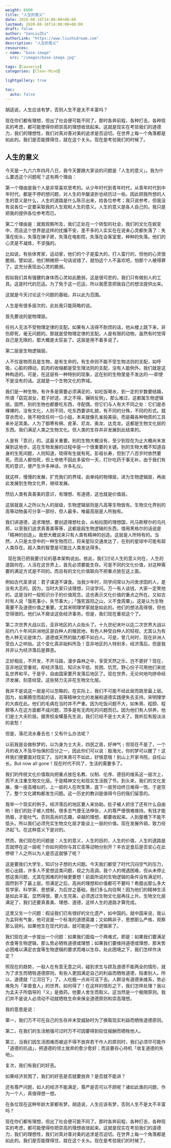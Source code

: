 ```yaml
---
weight: 6600
title: "人生的意义"
date: 2020-08-16T14:00:00+08:00
lastmod: 2020-08-16T14:00:00+08:00
draft: false
author: "VanLiuZhi"
authorLink: "https://www.liuzhidream.com"
description: "人生的意义"
resources:
- name: "base-image"
  src: "/images/base-image.jpg"

tags: [Causerie]
categories: [Clear-Mind]

lightgallery: true

toc:
  auto: false
---
```


胡适说，人生应该有梦，否则人生不是太不丰富吗？

现在你们都有理想，但出了社会便可能不同了。那时各奔前程，各种打击，各种现实的考虑，都可能使得你把崇高的理想收敛起来。这就是现实在考验我们的道德力，我们的理想性，我们对真对善对美的追求是否迫切。在世界上每一个角落都是如此的。我们是否能撑得住，就在这个关头。现在是考验我们的时候了。

<!-- more -->

## 人生的意义

今天是一九六六年四月八日，我今天要跟大家谈的问题是「人生的意义」。我为什么要选这个问题呢？这有两个理由：

第一个理由是我个人是非常喜欢思考的。从少年时代到青年时代，从青年时代到中年时代，都是不停的想问题，对人生的辛酸波折也经历过一些。因此把我所想的人生的意义是什么，人生的道路是什么陈示出来，给各位参考；我只说参考，但我没有说各位一定要采取我的人生观和人生的意义。人生的意义是各人自己的。我只是把我的提供各位参考而已。

第二个理由是：就我观察所及，我们正处在一个转型的社会，我们的文化在蜕变中，而且这个世界是这样的扰攘不安，差不多的人实实在在说来心灵都失落了：失落在街头，失落在弹子房，失落在电影院，失落在会客室里，种种的失落。他们的心灵是不凝炼，不坚强的。

比如说，有些体育家，运动家，他们的个子是蛮大的，打人蛮行的，但他的心灵很脆弱。譬如说，他们稍微把一句话说错了，就怕这个人不喜欢吧，怕那个人被得罪了。这充分表现出心灵的脆弱。

假如我们具有强健的身体而心灵如此脆弱，这是很可悲的，我们只有做别人的工具。这是时代的厄运。为了免于这一厄运，所以我愿意把我自己的想法提供出来。

这就是今天讨论这个问题的基础，并以此为范围。

人生是有很多层次的，此处我只能简略的说。

首先要说的是物理层。

任何人无法不受物理定律的支配。如果有人活得不耐烦的话，他从楼上跳下来，非伤即死，毫无问题的。那就是受物理定律的支配。人是有限的动物，虽然有时觉得自己是无限的，那大概是太狂妄了。这层是用不着多说了。

第二层是生物逻辑层。

人不仅是物而且是生物，是有生命的。有生命则不能不受生物法则的支配，如呼吸，心脏的搏动，肌肉的收缩都是受生理法则的支配，没有人能例外。我们就是这种构造的。可是，在这层有一种特别的现象，这在别的生物里是不发达的──即使不是没有的话。这就是一个生物文化的界域。

我们是一种生物，有许多是需要必须满足的，如吃饭喝水，到一定的岁数要结婚，所谓「窈窕淑女，君子好逑，求之不得，辗转反侧」，那么难过，这都属生物逻辑层。固然，别的生物也都要吃东西，寻配偶。但它们与人有大不同之处：它们是赤裸裸的，没有文化，人则不同，吃东西要讲礼貌，有不同的分殊，不同的形式。就穿衣而论，我不相信任何一位小姐，本来就像孔雀般美丽，而是藉各种物质的工具来补足其美。人为了御寒有棉、皮革、尼龙、奥龙、达克龙。这都是生物文化层的东西。我们满足人类之生物文化。但人类的生存并非发展到此结束的。

人是有「意识」的。这最关重要。别的生物大概没有，至少到现在为止大概尚末发展到这地步。这在生物发展的过程中是一个很重要的关键。别的生物大概不知道自身的生死间题，人则知道，晓得有生就有死。彭祖长寿，但到了八百岁时依然要死。而且人都怕死，但上帝绝不因此多留你一天，打针吃药于事无补。由于我们有死的意识，便产生许多神话，许多礼仪。

就这样，慢慢的发展，扩充我们的界域，由单纯的物理层，进为生物逻辑层，再由此发展到生物文化界，继续发展。

然后人类有真善美的意识，有理想、有道德，这也就是价值层。

这层就是人之所以为人的层级，生物逻辑层则是凡高等生物皆有。生物文化界别的高等动物虽可分享一部份，但人最多。唯最高层是人所独有。

我们讲道德，追求理想，要创造理想杜会，从柏拉图的理想国，托马斯穆尔的乌托邦，以至我们追求真善美等等，这都是超生物逻辑的东西，借用黑格尔的话说是「精神的创造」。我想大概说来只有人类有精神的创造。这层是人所特有的。当然，人只是太空中的一种生物而已，将来星际交通发达了，在别的星球中可能有超人类存在。超人类的智慧是可能比人类发达得多。

  现在我已把我要讨论的基本架构说出。依此，我们讨论人生的意义何在，人生的道路何在。人活在这世界上，首先必须要能生存。可是不同的文化价值，对这种需要的满足方式是不同的。而且有的文化价值取向不把重点放在这上面。

例如古代圣贤说：君子谋道不谋食。当我少年时，同学间常以为问舍求田的人，是没有大志的。因为，当时大家只谈理想，只谈学问。万一有人谈钱，大家一定笑他的。这是当时一般知识分子的价值观念。这也表示文化价值的重点之所在。又如古时有人说「饿死事小，失节事大」；「饿死首阳之山，义不食周粟」。这是认为生物需要不及道德价值之重要。尤其宋明理学家就是如此的。他们的想法高得很，但也空得很的。他们从不屑谈这些经济事务。但是，我们现在重视这个了。

第二次世界大战以后，亚非地区的人众抬头了。十九世纪末叶以迄二次世界大战以前约八十年间非洲地区是白种人的殖民地，有色人种受白种人的轻视，尤其认为有色人种无论是体力、道德或天然的脑力都不如白人。可是，曾几何时，现在非洲人受白人之哄抬。这个变化真非始料所及！亚非地区的人特别多，经济落后，但是我并非认为经济落后是罪恶。

正好相反，不开发，不开马路，漫步森林之中，享受天然之乐，岂不更好？现在，亚非地区受重视，却经济落后、知识水平低、贫困、饥荒，野心份子可用他们来扰乱世界和平。于是乎，自由国家要开发落后地区了。现在世界，无论何地均拼命经济发展，刻意经营。这些努力无非在生物文化层。

我并不是说这一层是可以忽略的。在实际上，我们不可能不经此层而跳至最上层。因为，如果腾空而起的话，高等精神文化的发展和道德实践便失去支持。宋明理学的大病在此。他们的毛病在当时并不严重。因为吃饭问题不大，如朱熹、程颐、程颢等人在这方面都不成问题，顶多是有无肉吃的问题而已。因为他们有人供养，他们是士大夫阶层。据贵校金耀基先生说，我们已经不是士大夫了。我听后有股淡淡的哀愁！

但是，落花流水春去也！又有什么办法呢？

以前我是会做秋梦的，以为身为士大夫，四民之首，好神气﹗但现在不是了，一个月的收入不及华怡保的百分之一，因此你们可以说：殷海光，你的梦可以醒了！这样我们便要面对现实了。当时朱熹可不如此，好惬意哦！到山上开家书院，自任山长。But now all gone！现在时代不同了，生活的需要多了。

我们的传统文化价值取向把重点放在名教、仪制、伦序、德目的维系这一层次上，而不太注重生物文化层。于是精神文化和现实生活脱了节。到头来，我们的文化发展，像一座高楼似的，上一层的人在吹笙箫，底下一层劳动终日难得一饱，于是空了。整个文化建构都发生问题。这一历史的教训是值得今日的我们留意的。

我举一个现实的例子。经济落后的地区要人来协助。肚子被人抓住了还有什么自由哟！我们的肚子被人控制，很多志气便无法伸张，人的尊严便很难维持。有钱才能扬眉，才能吐气。否则高尚的志趣，卓越的理想，都要收起来。人到屋檐下不能不低头。所以我们必须充实生物文化层才能谈上一层的价值。现在发展外销，致力经济起飞，在这种意义下是对的。

然而，我们现在的问题是：人生的意义，人生的目的，人生的价值，人生的道路是否就停在这一层呢？你如何把你与其它高等动物分别开？丰衣足食后是否安心在此停顿？人之所以为人是否这就够了呢？

这是要我们大学生，知识分子想的大问题。今天我们都受了时代沉闷空气的压力，担心出路，许多人不爱想这类问题，视之为高调。我个人的境遇困难，但从未停止想这类问题，尤其在困难的时候更要想！前面所说的生物逻辑的条件没有满足时，固然到不了最上层。但满足之后，高尚的理想和价值都可不要吗？希腊出那么多大哲学家、科学家、思想家，为后世之基础，我们多么向往啊！因为他们的精神生活是如此丰富。显然得很，要人生完美，必须透过生物文化层再往上升。生物文化层满足了，我们还要真善美、理想、道德，这样人生的道路才算完成。

这里又生一个问题：假设我们已有很好的文化遗产，如中国的。就中国来说，我认为孟轲有气象，他可说是一个标准的道德英雄；又如韩非子，思想那么严格，观察那么锐利。如果他生在现代的话，就可能是一个逻辑家了。

我们现在进一步提出一个问题：如果我们面临一个两难式，即是：如果我们要满足衣食等生物逻辑，那么势必牺牲道德或理想；如果我们要维持道德或理想，那末势必困难以满足衣食等生物逻辑的要求而难以生存。处此困境之下，我们怎样作决定？

照现在的趋势，一般人在有意无意之间，碰到求生与顾及道德不能两全的情形，就为了求生而牺牲道德原则。有些人更因满足自己的利益而牺牲道德，陷害别人。所以，道德就「江河日下」了。人吃粗一点尚可活下去。人群没有道德来维系，势必难免为「率兽食人」的世界。如何得了！在这样的情形之下，我们怎样处理？我以为孟夫子所倡导的「义」是救药。他要人舍生而取义。这当然是一个极限原则。我们并不是说人必须动不动就牺牲生命来保全道德原则和崇高理想。

我的意思是说：

第一，我们万不可在自己的生存并末受威胁时为了换取现实利益而牺牲道德原则。

第二，在我们的生活勉强可过时万不可因要得到较佳报酬而牺牲他人。

第三，当我们因生活困难而被迫不得不放弃若干作人的原则时，我们必须尽可能作「道德的抗战」，把道德的领土放弃的愈少愈好；而且要存心待机「收复道德的失地」。

复次，我们有我们的好恶。

如果经济贫困了，我们的好恶是否就要放弃？是否就不能讲？

还有尊严问题，如人的经济不能满足，尊严是否可以不顾呢？诸如此类的问题，作为一个人，真值得想一想。

在各位现在这种年龄大家都有梦。胡适说，人生应该有梦，否则人生不是太不丰富吗？

现在你们都有理想，但出了社会便可能不同了。那时各奔前程，各种打击，各种现实的考虑，都可能使得你把崇高的理想收敛起来。这就是现实在考验我们的道德力，我们的理想性，我们对真对善对美的追求是否迫切。在世界上每一个角落都是如此的。我们是否能撑得住，就在这个关头。现在是考验我们的时候了。